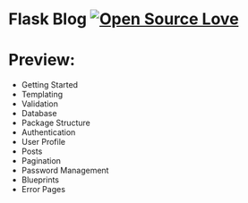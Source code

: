 # Flask Blog    [![Open Source Love](https://badges.frapsoft.com/os/v1/open-source.svg?v=103)](https://github.com/ellerbrock/open-source-badges/)


# Preview:

* Getting Started
* Templating
* Validation
* Database
* Package Structure
* Authentication
* User Profile
* Posts
* Pagination
* Password Management
* Blueprints
* Error Pages
